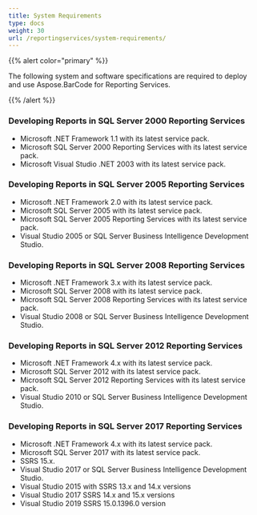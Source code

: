 ```yaml
---
title: System Requirements
type: docs
weight: 30
url: /reportingservices/system-requirements/
---
```


{{% alert color="primary" %}} 

The following system and software specifications are required to deploy and use Aspose.BarCode for Reporting Services.

{{% /alert %}} 
### **Developing Reports in SQL Server 2000 Reporting Services**
- Microsoft .NET Framework 1.1 with its latest service pack.
- Microsoft SQL Server 2000 Reporting Services with its latest service pack.
- Microsoft Visual Studio .NET 2003 with its latest service pack.
### **Developing Reports in SQL Server 2005 Reporting Services**
- Microsoft .NET Framework 2.0 with its latest service pack.
- Microsoft SQL Server 2005 with its latest service pack.
- Microsoft SQL Server 2005 Reporting Services with its latest service pack.
- Visual Studio 2005 or SQL Server Business Intelligence Development Studio.
### **Developing Reports in SQL Server 2008 Reporting Services**
- Microsoft .NET Framework 3.x with its latest service pack.
- Microsoft SQL Server 2008 with its latest service pack.
- Microsoft SQL Server 2008 Reporting Services with its latest service pack.
- Visual Studio 2008 or SQL Server Business Intelligence Development Studio.
### **Developing Reports in SQL Server 2012 Reporting Services**
- Microsoft .NET Framework 4.x with its latest service pack.
- Microsoft SQL Server 2012 with its latest service pack.
- Microsoft SQL Server 2012 Reporting Services with its latest service pack.
- Visual Studio 2010 or SQL Server Business Intelligence Development Studio.
### **Developing Reports in SQL Server 2017 Reporting Services**
- Microsoft .NET Framework 4.x with its latest service pack.
- Microsoft SQL Server 2017 with its latest service pack.
- SSRS 15.x.
- Visual Studio 2017 or SQL Server Business Intelligence Development Studio.
- Visual Studio 2015 with SSRS 13.x and 14.x versions
- Visual Studio 2017 SSRS 14.x and 15.x versions
- Visual Studio 2019 SSRS 15.0.1396.0 version
